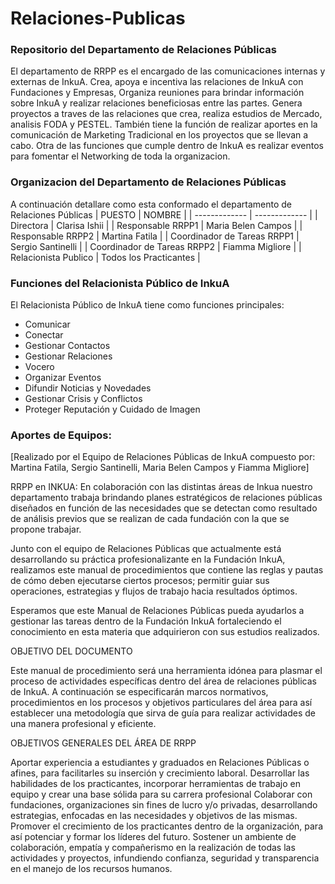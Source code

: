 # Relaciones-Publicas
### Repositorio del Departamento de Relaciones Públicas 
El departamento de RRPP es el encargado de las comunicaciones internas y externas de InkuA. Crea, apoya e incentiva las relaciones de InkuA con Fundaciones y Empresas, Organiza reuniones para brindar información sobre InkuA y realizar relaciones beneficiosas entre las partes. 
Genera proyectos a traves de las relaciones que crea, realiza estudios de Mercado, analisis FODA y PESTEL. También tiene la función de realizar aportes en la comunicación de Marketing Tradicional en los proyectos que se llevan a cabo. 
Otra de las funciones que cumple dentro de InkuA es realizar eventos para fomentar el Networking de toda la organizacion. 
### Organizacion del Departamento de Relaciones Públicas
A continuación detallare como esta conformado el departamento de Relaciones Públicas
| PUESTO | NOMBRE |
| ------------- | ------------- |
| Directora  | Clarisa Ishii  |
| Responsable RRPP1 | Maria Belen Campos |
| Responsable RRPP2 | Martina Fatila  |
| Coordinador de Tareas RRPP1  | Sergio Santinelli  |
| Coordinador de Tareas RRPP2  | Fiamma Migliore |
| Relacionista Publico | Todos los Practicantes |
### Funciones del Relacionista Público de InkuA
El Relacionista Público de InkuA tiene como funciones principales:
* Comunicar 
* Conectar 
* Gestionar Contactos
* Gestionar Relaciones 
* Vocero
* Organizar Eventos
* Difundir Noticias y Novedades
* Gestionar Crisis y Conflictos 
* Proteger Reputación y Cuidado de Imagen

### Aportes de Equipos:

[Realizado por el Equipo de Relaciones Públicas de InkuA compuesto por: 
Martina Fatila, Sergio Santinelli, Maria Belen Campos y Fiamma Migliore]

RRPP en INKUA: En colaboración con las distintas áreas de Inkua nuestro departamento trabaja brindando planes estratégicos de relaciones públicas diseñados en función de las necesidades que se detectan como resultado de análisis previos que se realizan de cada fundación con la que se propone trabajar.

Junto con el equipo de Relaciones Públicas que actualmente está desarrollando su práctica profesionalizante en la Fundación InkuA, realizamos este manual de procedimientos que contiene las reglas y pautas de cómo deben ejecutarse ciertos procesos; permitir guiar sus operaciones, estrategias y flujos de trabajo hacia resultados óptimos. 

Esperamos que este Manual de Relaciones Públicas pueda ayudarlos a gestionar las tareas dentro de la Fundación InkuA fortaleciendo el conocimiento en esta materia que adquirieron con sus estudios realizados. 

OBJETIVO DEL DOCUMENTO

Este manual de procedimiento será una herramienta idónea para plasmar el proceso de actividades específicas dentro del área de relaciones públicas de InkuA. A continuación se especificarán marcos normativos, procedimientos en los procesos y objetivos particulares del área para así establecer una metodología que sirva de guía para realizar actividades de una manera profesional y eficiente.

OBJETIVOS GENERALES DEL ÁREA DE RRPP

Aportar experiencia a estudiantes y graduados en Relaciones Públicas o afines, para facilitarles su inserción y crecimiento laboral.
Desarrollar las habilidades de los practicantes, incorporar herramientas de trabajo en equipo y crear una base sólida para su carrera profesional
Colaborar con fundaciones, organizaciones sin fines de lucro y/o privadas, desarrollando estrategias, enfocadas en las necesidades y objetivos de las mismas.
Promover el crecimiento de los practicantes dentro de la organización, para así potenciar y formar los líderes del futuro.
Sostener un ambiente de colaboración, empatía y compañerismo en la realización de todas las actividades y proyectos, infundiendo confianza, seguridad y transparencia en el manejo de los recursos humanos.













